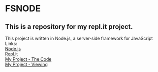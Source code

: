 # FSNODE
## This is a repository for my repl.it project.
This project is written in Node.js, a server-side framework for JavaScript\
Links:\
[Node.js](https://nodejs.org/en/)\
[Repl.it](https://www.repl.it/)\
[My Project - The Code](https://repl.it/@awesomehelper/FSNODE/)\
[My Project - Viewing](https://fsnode.awesomehelper.repl.co/?mode=active)
